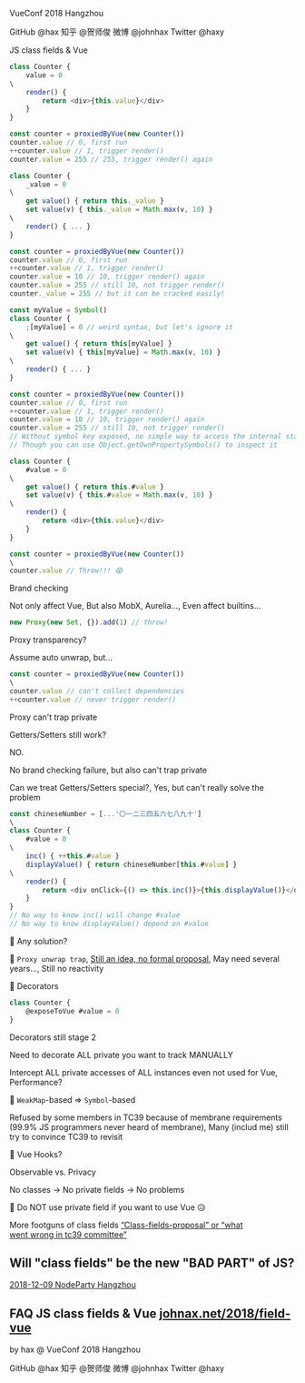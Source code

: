 VueConf 2018 Hangzhou

GitHub @hax
知乎 @贺师俊
微博 @johnhax
Twitter @haxy

JS class fields
& Vue

```js
class Counter {
	value = 0
\
	render() {
		return <div>{this.value}</div>
	}
}
```

```js
const counter = proxiedByVue(new Counter())
counter.value // 0, first run
++counter.value // 1, trigger render()
counter.value = 255 // 255, trigger render() again
```

```js
class Counter {
	_value = 0
\
	get value() { return this._value }
	set value(v) { this._value = Math.max(v, 10) }
\
	render() { ... }
}
```

```js
const counter = proxiedByVue(new Counter())
counter.value // 0, first run
++counter.value // 1, trigger render()
counter.value = 10 // 10, trigger render() again
counter.value = 255 // still 10, not trigger render()
counter._value = 255 // but it can be cracked easily!
```

```js
const myValue = Symbol()
class Counter {
	;[myValue] = 0 // weird syntax, but let's ignore it
\
	get value() { return this[myValue] }
	set value(v) { this[myValue] = Math.max(v, 10) }
\
	render() { ... }
}
```

```js
const counter = proxiedByVue(new Counter())
counter.value // 0, first run
++counter.value // 1, trigger render()
counter.value = 10 // 10, trigger render() again
counter.value = 255 // still 10, not trigger render()
// Without symbol key exposed, no simple way to access the internal state
// Though you can use Object.getOwnPropertySymbols() to inspect it
```

```js
class Counter {
	#value = 0
\
	get value() { return this.#value }
	set value(v) { this.#value = Math.max(v, 10) }
\
	render() {
		return <div>{this.value}</div>
	}
}
```

```js
const counter = proxiedByVue(new Counter())
\
counter.value // Throw!!! 😱
```

Brand checking

Not only affect Vue,
But also MobX, Aurelia...,
Even affect builtins...
```js
new Proxy(new Set, {}).add(1) // throw!
```

Proxy transparency?

Assume auto unwrap, but...

```js
const counter = proxiedByVue(new Counter())
\
counter.value // can't collect dependencies
++counter.value // never trigger render()
```

Proxy can't trap private

Getters/Setters still work?

NO.

No brand checking failure,
but also can't trap private

Can we treat Getters/Setters special?,
Yes, but can't really solve the problem

```js
const chineseNumber = [...'〇一二三四五六七八九十']
\
class Counter {
	#value = 0
\
	inc() { ++this.#value }
	displayValue() { return chineseNumber[this.#value] }
\
	render() {
		return <div onClick={() => this.inc()}>{this.displayValue()}</div>
	}
}
// No way to know inc() will change #value
// No way to know displayValue() depend on #value
```

🤔 Any solution?

🤔 `Proxy unwrap trap`,
[Still an idea, no formal proposal](https://github.com/littledan/proposal-proxy-transparent/issues/4),
May need several years...,
Still no reactivity

🤔 Decorators

```js
class Counter {
	@exposeToVue #value = 0
}
```

Decorators still stage 2

Need to decorate ALL private
you want to track MANUALLY

Intercept ALL private accesses of
ALL instances even not used for Vue,
Performance?

🤔 `WeakMap`-based => `Symbol`-based

Refused by some members in TC39
because of membrane requirements
(99.9% JS programmers never heard of membrane),
Many (includ me) still try
to convince TC39 to revisit

🤔 Vue Hooks?

Observable vs. Privacy

No classes -> No private fields -> No problems

🤔 Do NOT use private field
if you want to use Vue 😥

More footguns of
class fields
[“Class-fields-proposal” or “what<br> went wrong in tc39 committee”](https://medium.com/@igorchulinda/class-fields-proposal-or-what-went-wrong-in-tc39-committee-6ce41efe291)

Will "class fields" be the
new "BAD PART" of JS?
-----------------------------
[2018-12-09 NodeParty Hangzhou](https://zhuanlan.zhihu.com/p/50542169)



FAQ
JS class fields & Vue
[johnax.net/2018/field-vue](https://johnhax.net/2018/field-vue/slide)
------------------------------
by hax @ VueConf 2018 Hangzhou

GitHub @hax
知乎 @贺师俊
微博 @johnhax
Twitter @haxy

